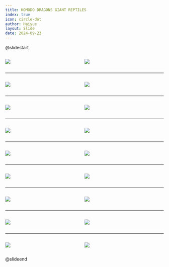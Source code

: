 ```yaml
---
title: KOMODO DRAGONS GIANT REPTILES
index: true
icon: circle-dot
author: Haiyue
layout: Slide
date: 2024-09-23
---
```

 
@slidestart

<div style="display:flex">
<div style="flex:1">

![](https://raw.githubusercontent.com/yclord/reading/refs/heads/master/english/Level-X/KOMODO%20DRAGONS%20GIANT%20REPTILES/001.webp)
</div>
<div style="flex:1">

![](https://raw.githubusercontent.com/yclord/reading/refs/heads/master/english/Level-X/KOMODO%20DRAGONS%20GIANT%20REPTILES/002.webp)
</div>
</div>

---

<div style="display:flex">
<div style="flex:1">

![](https://raw.githubusercontent.com/yclord/reading/refs/heads/master/english/Level-X/KOMODO%20DRAGONS%20GIANT%20REPTILES/003.webp)
</div>
<div style="flex:1">

![](https://raw.githubusercontent.com/yclord/reading/refs/heads/master/english/Level-X/KOMODO%20DRAGONS%20GIANT%20REPTILES/004.webp)
</div>
</div>

---

<div style="display:flex">
<div style="flex:1">

![](https://raw.githubusercontent.com/yclord/reading/refs/heads/master/english/Level-X/KOMODO%20DRAGONS%20GIANT%20REPTILES/005.webp)
</div>
<div style="flex:1">

![](https://raw.githubusercontent.com/yclord/reading/refs/heads/master/english/Level-X/KOMODO%20DRAGONS%20GIANT%20REPTILES/006.webp)
</div>
</div>

---

<div style="display:flex">
<div style="flex:1">

![](https://raw.githubusercontent.com/yclord/reading/refs/heads/master/english/Level-X/KOMODO%20DRAGONS%20GIANT%20REPTILES/007.webp)
</div>
<div style="flex:1">

![](https://raw.githubusercontent.com/yclord/reading/refs/heads/master/english/Level-X/KOMODO%20DRAGONS%20GIANT%20REPTILES/008.webp)
</div>
</div>

---

<div style="display:flex">
<div style="flex:1">

![](https://raw.githubusercontent.com/yclord/reading/refs/heads/master/english/Level-X/KOMODO%20DRAGONS%20GIANT%20REPTILES/009.webp)
</div>
<div style="flex:1">

![](https://raw.githubusercontent.com/yclord/reading/refs/heads/master/english/Level-X/KOMODO%20DRAGONS%20GIANT%20REPTILES/010.webp)
</div>
</div>

---

<div style="display:flex">
<div style="flex:1">

![](https://raw.githubusercontent.com/yclord/reading/refs/heads/master/english/Level-X/KOMODO%20DRAGONS%20GIANT%20REPTILES/011.webp)
</div>
<div style="flex:1">

![](https://raw.githubusercontent.com/yclord/reading/refs/heads/master/english/Level-X/KOMODO%20DRAGONS%20GIANT%20REPTILES/012.webp)
</div>
</div>

---

<div style="display:flex">
<div style="flex:1">

![](https://raw.githubusercontent.com/yclord/reading/refs/heads/master/english/Level-X/KOMODO%20DRAGONS%20GIANT%20REPTILES/013.webp)
</div>
<div style="flex:1">

![](https://raw.githubusercontent.com/yclord/reading/refs/heads/master/english/Level-X/KOMODO%20DRAGONS%20GIANT%20REPTILES/014.webp)
</div>
</div>

---

<div style="display:flex">
<div style="flex:1">

![](https://raw.githubusercontent.com/yclord/reading/refs/heads/master/english/Level-X/KOMODO%20DRAGONS%20GIANT%20REPTILES/015.webp)
</div>
<div style="flex:1">

![](https://raw.githubusercontent.com/yclord/reading/refs/heads/master/english/Level-X/KOMODO%20DRAGONS%20GIANT%20REPTILES/016.webp)
</div>
</div>

---

<div style="display:flex">
<div style="flex:1">

![](https://raw.githubusercontent.com/yclord/reading/refs/heads/master/english/Level-X/KOMODO%20DRAGONS%20GIANT%20REPTILES/017.webp)
</div>
<div style="flex:1">

![](https://raw.githubusercontent.com/yclord/reading/refs/heads/master/english/Level-X/KOMODO%20DRAGONS%20GIANT%20REPTILES/018.webp)
</div>
</div>

@slideend
